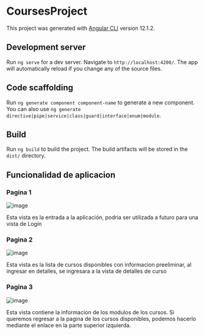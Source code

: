 # CoursesProject

This project was generated with [Angular CLI](https://github.com/angular/angular-cli) version 12.1.2.

## Development server

Run `ng serve` for a dev server. Navigate to `http://localhost:4200/`. The app will automatically reload if you change any of the source files.

## Code scaffolding

Run `ng generate component component-name` to generate a new component. You can also use `ng generate directive|pipe|service|class|guard|interface|enum|module`.

## Build

Run `ng build` to build the project. The build artifacts will be stored in the `dist/` directory.

## Funcionalidad de aplicacion 

### Pagina 1

![image](https://user-images.githubusercontent.com/25303092/135489801-29c2e4db-c832-4b42-9882-72e6de2fbe55.png)

Esta vista es la entrada a la aplicación, podria ser utilizada a futuro para una vista de Login

### Pagina 2
![image](https://user-images.githubusercontent.com/25303092/135489974-0410a04a-c5d3-42f5-a59e-1a0c4c1449df.png)

Esta vista es la lista de cursos disponibles con informacion preeliminar, al ingresar en detalles, se ingresara a la vista de detalles de curso

### Pagina 3
![image](https://user-images.githubusercontent.com/25303092/135490440-cf142473-69cc-48eb-bdfe-90edeaa2752f.png)

Esta vista contiene la informacion de los modulos de los cursos. Si queremos regresar a la pagina de los cursos disponibles, podemos hacerlo mediante el enlace en la parte superior izquierda.
